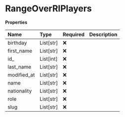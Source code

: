 # RangeOverRlPlayers

**Properties**

| Name        | Type      | Required | Description |
| :---------- | :-------- | :------- | :---------- |
| birthday    | List[str] | ❌       |             |
| first_name  | List[str] | ❌       |             |
| id\_        | List[int] | ❌       |             |
| last_name   | List[str] | ❌       |             |
| modified_at | List[str] | ❌       |             |
| name        | List[str] | ❌       |             |
| nationality | List[str] | ❌       |             |
| role        | List[str] | ❌       |             |
| slug        | List[str] | ❌       |             |

